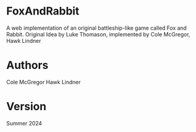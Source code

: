 # FoxAndRabbit
A web implementation of an original battleship-like game called Fox and Rabbit. Original Idea by Luke Thomason, implemented by Cole McGregor, Hawk Lindner

# Authors
Cole McGregor
Hawk Lindner

# Version
Summer 2024

